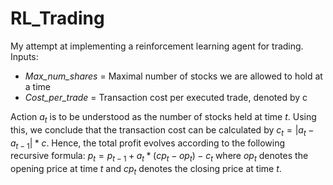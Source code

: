 # RL_Trading


My attempt at implementing a reinforcement learning agent for trading. Inputs: 
- *Max_num_shares* = Maximal number of stocks we are allowed to hold at a time
- *Cost_per_trade* = Transaction cost per executed trade, denoted by c

Action $a_t$ is to be understood as the number of stocks held at time $t$. Using this, we conclude that the transaction cost can be calculated by
$c_t = |a_t - a_{t-1}| * c$.
Hence, the total profit evolves according to the following recursive formula:
$p_t = p_{t-1} + a_t * (cp_t - op_t) - c_t$
where $op_t$ denotes the opening price at time $t$ and $cp_t$ denotes the closing price at time $t$.
